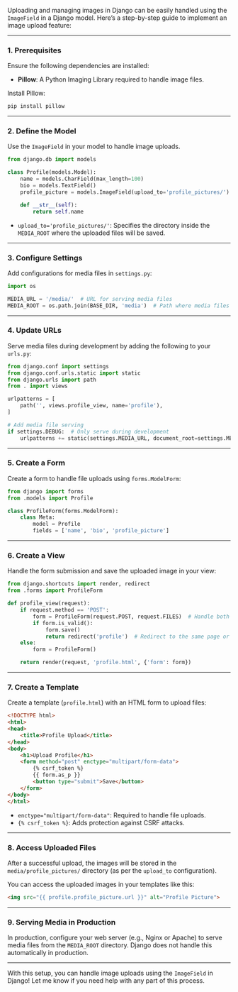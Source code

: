 Uploading and managing images in Django can be easily handled using the `ImageField` in a Django model. Here’s a step-by-step guide to implement an image upload feature:

---

### **1. Prerequisites**

Ensure the following dependencies are installed:

- **Pillow**: A Python Imaging Library required to handle image files.

Install Pillow:
```bash
pip install pillow
```

---

### **2. Define the Model**

Use the `ImageField` in your model to handle image uploads.

```python
from django.db import models

class Profile(models.Model):
    name = models.CharField(max_length=100)
    bio = models.TextField()
    profile_picture = models.ImageField(upload_to='profile_pictures/')  # Directory where images will be stored

    def __str__(self):
        return self.name
```

- `upload_to='profile_pictures/'`: Specifies the directory inside the `MEDIA_ROOT` where the uploaded files will be saved.

---

### **3. Configure Settings**

Add configurations for media files in `settings.py`:

```python
import os

MEDIA_URL = '/media/'  # URL for serving media files
MEDIA_ROOT = os.path.join(BASE_DIR, 'media')  # Path where media files are stored
```

---

### **4. Update URLs**

Serve media files during development by adding the following to your `urls.py`:

```python
from django.conf import settings
from django.conf.urls.static import static
from django.urls import path
from . import views

urlpatterns = [
    path('', views.profile_view, name='profile'),
]

# Add media file serving
if settings.DEBUG:  # Only serve during development
    urlpatterns += static(settings.MEDIA_URL, document_root=settings.MEDIA_ROOT)
```

---

### **5. Create a Form**

Create a form to handle file uploads using `forms.ModelForm`:

```python
from django import forms
from .models import Profile

class ProfileForm(forms.ModelForm):
    class Meta:
        model = Profile
        fields = ['name', 'bio', 'profile_picture']
```

---

### **6. Create a View**

Handle the form submission and save the uploaded image in your view:

```python
from django.shortcuts import render, redirect
from .forms import ProfileForm

def profile_view(request):
    if request.method == 'POST':
        form = ProfileForm(request.POST, request.FILES)  # Handle both data and file uploads
        if form.is_valid():
            form.save()
            return redirect('profile')  # Redirect to the same page or another after saving
    else:
        form = ProfileForm()

    return render(request, 'profile.html', {'form': form})
```

---

### **7. Create a Template**

Create a template (`profile.html`) with an HTML form to upload files:

```html
<!DOCTYPE html>
<html>
<head>
    <title>Profile Upload</title>
</head>
<body>
    <h1>Upload Profile</h1>
    <form method="post" enctype="multipart/form-data">
        {% csrf_token %}
        {{ form.as_p }}
        <button type="submit">Save</button>
    </form>
</body>
</html>
```

- `enctype="multipart/form-data"`: Required to handle file uploads.
- `{% csrf_token %}`: Adds protection against CSRF attacks.

---

### **8. Access Uploaded Files**

After a successful upload, the images will be stored in the `media/profile_pictures/` directory (as per the `upload_to` configuration).

You can access the uploaded images in your templates like this:
```html
<img src="{{ profile.profile_picture.url }}" alt="Profile Picture">
```

---

### **9. Serving Media in Production**

In production, configure your web server (e.g., Nginx or Apache) to serve media files from the `MEDIA_ROOT` directory. Django does not handle this automatically in production.

---

With this setup, you can handle image uploads using the `ImageField` in Django! Let me know if you need help with any part of this process.